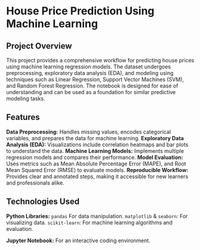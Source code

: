 # House Price Prediction Using Machine Learning
## Project Overview
This project provides a comprehensive workflow for predicting house prices using machine learning regression models. The dataset undergoes preprocessing, exploratory data analysis (EDA), and modeling using techniques such as Linear Regression, Support Vector Machines (SVM), and Random Forest Regression. The notebook is designed for ease of understanding and can be used as a foundation for similar predictive modeling tasks.

## Features
**Data Preprocessing:** Handles missing values, encodes categorical variables, and prepares the data for machine learning.
**Exploratory Data Analysis (EDA):** Visualizations include correlation heatmaps and bar plots to understand the data.
**Machine Learning Models:** Implements multiple regression models and compares their performance.
**Model Evaluation:** Uses metrics such as Mean Absolute Percentage Error (MAPE), and Root Mean Squared Error (RMSE) to evaluate models.
**Reproducible Workflow:** Provides clear and annotated steps, making it accessible for new learners and professionals alike.

## Technologies Used
**Python Libraries:**
   `pandas` For data manipulation.
    `matplotlib` & `seaborn`: For visualizing data.
    `scikit-learn`: For machine learning algorithms and evaluation.

**Jupyter Notebook:** For an interactive coding environment.
